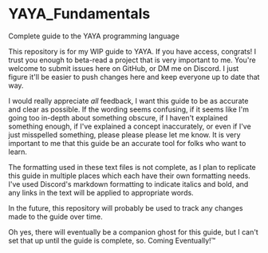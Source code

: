 # YAYA_Fundamentals
 Complete guide to the YAYA programming language

This repository is for my WIP guide to YAYA. If you have access, congrats! I trust you enough to beta-read a project that is very important to me. You're welcome to submit issues here on GitHub, or DM me on Discord. I just figure it'll be easier to push changes here and keep everyone up to date that way.

I would really appreciate _all_ feedback, I want this guide to be as accurate and clear as possible. If the wording seems confusing, if it seems like I'm going too in-depth about something obscure, if I haven't explained something enough, if I've explained a concept inaccurately, or even if I've just misspelled something, please please please let me know. It is very important to me that this guide be an accurate tool for folks who want to learn.

The formatting used in these text files is not complete, as I plan to replicate this guide in multiple places which each have their own formatting needs. I've used Discord's markdown formatting to indicate italics and bold, and any links in the text will be applied to appropriate words.

In the future, this repository will probably be used to track any changes made to the guide over time.

Oh yes, there will eventually be a companion ghost for this guide, but I can't set that up until the guide is complete, so. Coming Eventually!™
